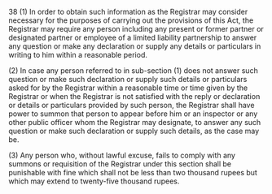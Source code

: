 38
(1) In order to obtain such information as the Registrar may consider necessary for the purposes of carrying out the provisions of this Act, the Registrar may require any person including any present or former partner or designated partner or employee of a limited liability partnership to answer any question or make any declaration or supply any details or particulars in writing to him within a reasonable period.

(2) In case any person referred to in sub-section (1) does not answer such question or make such declaration or supply such details or particulars asked for by the Registrar within a reasonable time or time given by the Registrar or when the Registrar is not satisfied with the reply or declaration or details or particulars provided by such person, the Registrar shall have power to summon that person to appear before him or an inspector or any other public officer whom the Registrar may designate, to answer any such question or make such declaration or supply such details, as the case may be.

(3) Any person who, without lawful excuse, fails to comply with any summons or requisition of the Registrar under this section shall be punishable with fine which shall not be less than two thousand rupees but which may extend to twenty-five thousand rupees.
